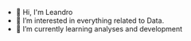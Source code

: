 - 👋 Hi, I'm Leandro
- 👀 I’m interested in everything related to Data.
- 🌱 I’m currently learning analyses and development

